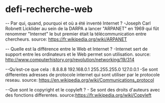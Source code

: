 # defi-recherche-web

 -- Par qui, quand, pourquoi et où a été inventé Internet ?
 	-Joseph Carl Robnett Licklider au sein de la DARPA a lancer "ARPANET" en 1969 qui fût renommer "Internet" le but premier était la télécommunication entre chercheurs.
 source: https://fr.wikipedia.org/wiki/ARPANET

 -- Quelle est la différence entre le Web et Internet ?
 	-Internet sert de support entre les ordinateurs et le Web permet son utilisation.
source: http://www.computerhistory.org/revolution/networking/19/314

--Qu’est-ce que cela :
8.8.8.8
192.168.0.1
255.255.255.0
127.0.0.1
	-Se sont differentes adresses de protocole internet qui sont utiliser par le protocole reseau.
source: https://en.wikipedia.org/wiki/Communications_protocol

--Que sont le copyright et le copyleft ?
	- Se sont des droits d'auteurs avec des fonctions differentes.
source:https://fr.wikipedia.org/wiki/Copyleft